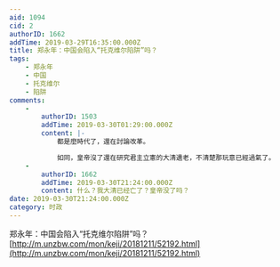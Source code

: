```yaml
---
aid: 1094
cid: 2
authorID: 1662
addTime: 2019-03-29T16:35:00.000Z
title: 郑永年：中国会陷入“托克维尔陷阱”吗？
tags:
    - 郑永年
    - 中国
    - 托克维尔
    - 陷阱
comments:
    -
        authorID: 1503
        addTime: 2019-03-30T01:29:00.000Z
        content: |-
            都是麼時代了，還在討論改革。

            如同，皇帝沒了還在研究君主立憲的大清遺老，不清楚那玩意已經過氣了。
    -
        authorID: 1662
        addTime: 2019-03-30T21:24:00.000Z
        content: 什么？我大清已经亡了？皇帝没了吗？
date: 2019-03-30T21:24:00.000Z
category: 时政
---
```


郑永年：中国会陷入“托克维尔陷阱”吗？ [http://m.unzbw.com/mon/keji/20181211/52192.html](http://m.unzbw.com/mon/keji/20181211/52192.html)
